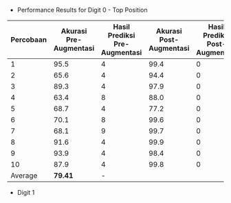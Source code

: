 




- Performance Results for Digit 0 - Top Position

| Percobaan | Akurasi Pre-Augmentasi | Hasil Prediksi Pre-Augmentasi | Akurasi Post-Augmentasi | Hasil Prediksi Post-Augmentasi |
| --------- | ---------------------- | ----------------------------- | ----------------------- | ------------------------------ |
| 1         | 95.5                   | 4                             | 99.4                    | 0                              |
| 2         | 65.6                   | 4                             | 94.4                    | 0                              |
| 3         | 89.3                   | 4                             | 97.9                    | 0                              |
| 4         | 63.4                   | 8                             | 88.0                    | 0                              |
| 5         | 68.7                   | 4                             | 77.2                    | 0                              |
| 6         | 70.1                   | 8                             | 99.6                    | 0                              |
| 7         | 68.1                   | 9                             | 99.7                    | 0                              |
| 8         | 91.6                   | 4                             | 99.9                    | 0                              |
| 9         | 93.9                   | 4                             | 98.4                    | 0                              |
| 10        | 87.9                   | 4                             | 99.8                    | 0                              |
| Average   | **79.41**                  |             -                  |                         |                                |

- Digit 1


